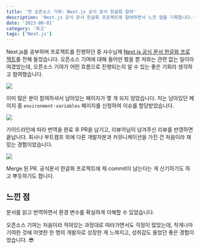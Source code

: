 ```yaml
---
title: '첫 오픈소스 기여: Next.js 공식 문서 한글화 참여'
description: 'Next.js 공식 문서 한글화 프로젝트에 참여하면서 느낀 점을 기록합니다.'
date: '2023-08-01'
category: '회고'
tags: ['Next.js']
---
```


Next.js를 공부하며 프로젝트를 진행하던 중 사수님께 [Next.js 공식 문서 한글화 프로젝트](https://github.com/Nextjs-kr/Nextjs.kr/issues/1)를 전해 들었습니다. 오픈소스 기여에 대해 들어만 봤을 뿐 저와는 관련 없는 일이라 여겼었는데, 오픈소스 기여가 어떤 흐름으로 진행되는지 알 수 있는 좋은 기회라 생각하고 참여했습니다. 

![](230801.png)

이미 많은 분이 참여하셔서 남아있는 페이지가 몇 개 되지 않았습니다. 저는 남아있던 페이지 중 `environment-variables` 페이지를 신청하여 이슈를 할당받았습니다.

![](230801-2.png)

가이드라인에 따라 번역을 완료 후 PR을 남기고, 리뷰어님이 남겨주신 리뷰를 반영하면 끝납니다. 회사나 부트캠프 외에 다른 개발자분과 커뮤니케이션을 가진 건 처음이라 재밌는 경험이었습니다.

![](230801-3.png)

Merge 된 PR. 공식문서 한글화 프로젝트에 제 commit이 남는다는 게 신기하기도 하고 뿌듯하기도 합니다.

## 느낀 점

문서를 읽고 번역하면서 환경 변수를 확실하게 이해할 수 있었습니다.

오픈소스 기여는 처음이라 적혀있는 과정대로 따라가면서도 걱정이 많았는데, 작게나마 기여한 것에 어엿한 한 명의 개발자로 성장한 게 느껴지고, 성취감도 들었던 좋은 경험이었습니다. 😎